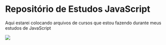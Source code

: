 # Repositório de Estudos JavaScript

<p>Aqui estarei colocando arquivos de cursos que estou fazendo durante meus estudos de JavaScript</p>

<img src="https://akns-images.eonline.com/eol_images/Entire_Site/2019714/rs_1024x511-190814115536-little-kid-lover.png?fit=around%7C776:388&output-quality=90&crop=776:388;center,top">
